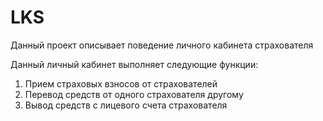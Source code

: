 # LKS
Данный проект описывает поведение личного кабинета страхователя

Данный личный кабинет выполняет следующие функции:
1) Прием страховых взносов от страхователей
2) Перевод средств от одного страхователя другому
3) Вывод средств с лицевого счета страхователя
